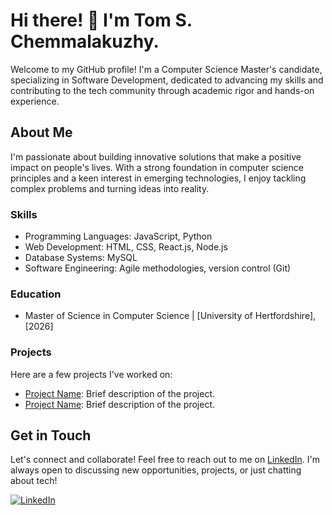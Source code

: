 # Hi there! 👋 I'm Tom S. Chemmalakuzhy.

Welcome to my GitHub profile! I'm a Computer Science Master's candidate, specializing in Software Development, dedicated to advancing my skills and contributing to the tech community through academic rigor and hands-on experience.

## About Me

I'm passionate about building innovative solutions that make a positive impact on people's lives. With a strong foundation in computer science principles and a keen interest in emerging technologies, I enjoy tackling complex problems and turning ideas into reality.

### Skills

- Programming Languages: JavaScript, Python
- Web Development: HTML, CSS, React.js, Node.js
- Database Systems: MySQL
- Software Engineering: Agile methodologies, version control (Git)

### Education

- Master of Science in Computer Science | [University of Hertfordshire], [2026]

### Projects

Here are a few projects I've worked on:

- [Project Name](link): Brief description of the project.
- [Project Name](link): Brief description of the project.

## Get in Touch

Let's connect and collaborate! Feel free to reach out to me on [LinkedIn](https://www.linkedin.com/in/tom-s-chemmalakuzhy/). I'm always open to discussing new opportunities, projects, or just chatting about tech!

[![LinkedIn](https://img.shields.io/badge/LinkedIn-Connect-blue)](https://www.linkedin.com/in/tom-s-chemmalakuzhy/)
